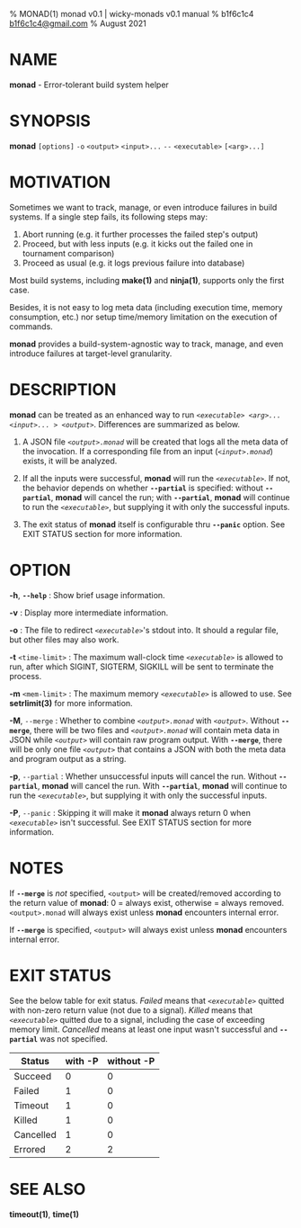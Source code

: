 % MONAD(1) monad v0.1 | wicky-monads v0.1 manual
% b1f6c1c4 <b1f6c1c4@gmail.com>
% August 2021

# NAME

**monad** - Error-tolerant build system helper

# SYNOPSIS

**monad** `[options]` `-o` `<output>` `<input>...` `--` `<executable>` `[<arg>...]`

# MOTIVATION

Sometimes we want to track, manage, or even introduce failures in build systems.
If a single step fails, its following steps may:

1. Abort running (e.g. it further processes the failed step's output)
1. Proceed, but with less inputs (e.g. it kicks out the failed one in tournament comparison)
1. Proceed as usual (e.g. it logs previous failure into database)

Most build systems, including **make(1)** and **ninja(1)**, supports only the first case.

Besides, it is not easy to log meta data (including execution time, memory consumption, etc.)
nor setup time/memory limitation on the execution of commands.

**monad** provides a build-system-agnostic way to
track, manage, and even introduce failures
at target-level granularity.

# DESCRIPTION

**monad** can be treated as an enhanced way to run
*`<executable> <arg>... <input>... > <output>`*.
Differences are summarized as below.

1. A JSON file *`<output>.monad`* will be created
that logs all the meta data of the invocation.
If a corresponding file from an input (*`<input>.monad`*) exists, it will be analyzed.

1. If all the inputs were successful, **monad** will run the *`<executable>`*.
If not, the behavior depends on whether **`--partial`** is specified:
without **`--partial`**, **monad** will cancel the run;
with **`--partial`**, **monad** will continue to run the *`<executable>`*,
but supplying it with only the successful inputs.

1. The exit status of **monad** itself is configurable thru **`--panic`** option.
See EXIT STATUS section for more information.

# OPTION

**-h**, **`--help`**
: Show brief usage information.

**-v**
: Display more intermediate information.

**-o**
: The file to redirect *`<executable>`*'s stdout into.
It should a regular file, but other files may also work.

**-t** `<time-limit>`
: The maximum wall-clock time *`<executable>`* is allowed to run,
after which SIGINT, SIGTERM, SIGKILL will be sent to terminate the process.

**-m** `<mem-limit>`
: The maximum memory *`<executable>`* is allowed to use.
See **setrlimit(3)** for more information.

**-M**, `--merge`
: Whether to combine *`<output>.monad`* with *`<output>`*.
Without **`--merge`**, there will be two files and
*`<output>.monad`* will contain meta data in JSON
while *`<output>`* will contain raw program output.
With **`--merge`**, there will be only one file
*`<output>`* that contains a JSON with both the meta data
and program output as a string.

**-p**, `--partial`
: Whether unsuccessful inputs will cancel the run.
Without **`--partial`**, **monad** will cancel the run.
With **`--partial`**, **monad** will continue to run the *`<executable>`*,
but supplying it with only the successful inputs.

**-P**, `--panic`
: Skipping it will make it **monad** always return 0
when *`<executable>`* isn't successful.
See EXIT STATUS section for more information.

# NOTES

If **`--merge`** is *not* specified,
`<output>` will be created/removed according to the
return value of **monad**: 0 = always exist, otherwise = always removed.
`<output>.monad` will always exist unless **monad** encounters internal error.

If **`--merge`** is specified,
`<output>` will always exist unless **monad** encounters internal error.

# EXIT STATUS

See the below table for exit status.
*Failed* means that *`<executable>`* quitted with non-zero return value (not due to a signal).
*Killed* means that *`<executable>`* quitted due to a signal,
including the case of exceeding memory limit.
*Cancelled* means at least one input wasn't successful and **`--partial`** was not specified.

| Status | with **-P** | without **-P** |
|---|---|---|
| Succeed | 0 | 0 |
| Failed | 1 | 0 |
| Timeout | 1 | 0 |
| Killed | 1 | 0 |
| Cancelled | 1 | 0 |
| Errored | 2 | 2 |

# SEE ALSO

**timeout(1)**, **time(1)**
